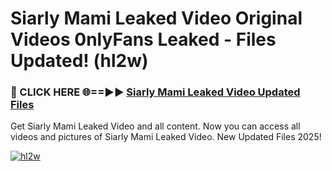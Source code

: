 # Siarly Mami Leaked Video Original Videos 0nlyFans Leaked - Files Updated! (hl2w)

<h3>🔴 CLICK HERE 🌐==►► <a href="https://tinyurl.com/2jnfzry5" rel="nofollow">Siarly Mami Leaked Video Updated Files</a></h3>

Get Siarly Mami Leaked Video and all content. Now you can access all videos and pictures of Siarly Mami Leaked Video. New Updated Files 2025!

[![hl2w](https://i.imgur.com/GyGTBgg.gif)](https://tinyurl.com/2jnfzry5)
